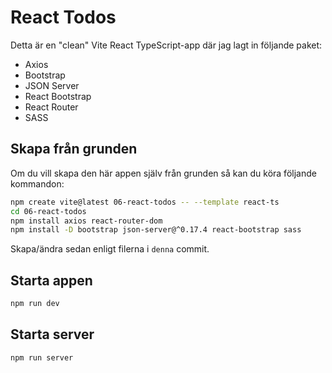 # React Todos

Detta är en "clean" Vite React TypeScript-app där jag lagt in följande paket:

- Axios
- Bootstrap
- JSON Server
- React Bootstrap
- React Router
- SASS

## Skapa från grunden

Om du vill skapa den här appen själv från grunden så kan du köra följande kommandon:

```bash
npm create vite@latest 06-react-todos -- --template react-ts
cd 06-react-todos
npm install axios react-router-dom
npm install -D bootstrap json-server@^0.17.4 react-bootstrap sass
```

Skapa/ändra sedan enligt filerna i `denna` commit.

## Starta appen

```bash
npm run dev
```

## Starta server

```bash
npm run server
```
